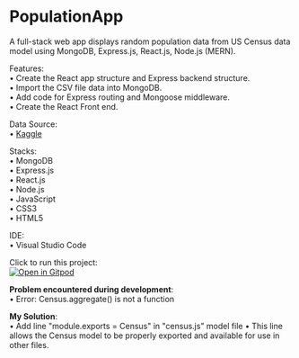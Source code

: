 # PopulationApp
A full-stack web app displays random population data from US Census data model using MongoDB, Express.js, React.js, Node.js (MERN).

Features: <br>
• Create the React app structure and Express backend structure. <br>
• Import the CSV file data into MongoDB. <br>
• Add code for Express routing and Mongoose middleware. <br>
• Create the React Front end.

Data Source: <br>
 • <a href="https://www.kaggle.com/datasets/peretzcohen/2019-census-us-population-data-by-state">Kaggle</a>

Stacks: <br>
 • MongoDB <br>
 • Express.js <br>
 • React.js <br>
 • Node.js <br>
 • JavaScript <br>
 • CSS3 <br>
 • HTML5 <br>

IDE: <br>
 • Visual Studio Code 

Click to run this project: <br>
[![Open in Gitpod](https://gitpod.io/button/open-in-gitpod.svg)](https://gitpod.io/#https://github.com/harmonypang/PopulationApp)

<b>Problem encountered during development</b>: <br>
 • Error: Census.aggregate() is not a function

<b>My Solution</b>: <br>
 • Add line "module.exports = Census" in "census.js" model file
 • This line allows the Census model to be properly exported and available for use in other files.

